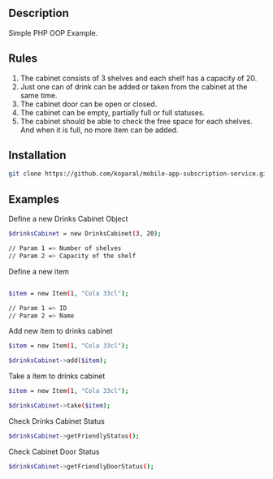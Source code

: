 ## Description
Simple PHP OOP Example.

## Rules
1. The cabinet consists of 3 shelves and each shelf has a capacity of 20.
2.  Just one can of drink can be added or taken from the cabinet at the same time.
3.  The cabinet door can be open or closed.
3.  The cabinet can be empty, partially full or full statuses.
4.  The cabinet should be able to check the free space for each shelves. And when it is full, no more item can be added.
## Installation

```bash
git clone https://github.com/koparal/mobile-app-subscription-service.git
```

## Examples

Define a new Drinks Cabinet Object

```bash
$drinksCabinet = new DrinksCabinet(3, 20);

// Param 1 => Number of shelves
// Param 2 => Capacity of the shelf
```

Define a new item

```bash

$item = new Item(1, "Cola 33cl");

// Param 1 => ID
// Param 2 => Name
```

Add new item to drinks cabinet

```bash
$item = new Item(1, "Cola 33cl");

$drinksCabinet->add($item);
```

Take a item to drinks cabinet

```bash
$item = new Item(1, "Cola 33cl");

$drinksCabinet->take($item);
```

Check Drinks Cabinet Status

```bash
$drinksCabinet->getFriendlyStatus();
```

Check Cabinet Door Status

```bash
$drinksCabinet->getFriendlyDoorStatus();
```